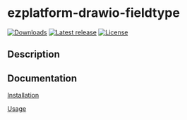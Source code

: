 # ezplatform-drawio-fieldtype

[![Downloads](https://img.shields.io/packagist/dt/ezsystems/ezplatform-drawio-fieldtype.svg?style=flat-square)](https://packagist.org/packages/ezsystems/ezplatform-drawio-fieldtype)
[![Latest release](https://img.shields.io/github/release/ezsystems/ezplatform-drawio-fieldtype.svg?style=flat-square)](https://github.com/ezsystems/ezplatform-drawio-fieldtype/releases)
[![License](https://img.shields.io/packagist/l/ezsystems/ezplatform-drawio-fieldtype.svg?style=flat-square)](LICENSE)

## Description

## Documentation

[Installation](docs/INSTALL.md)

[Usage](docs/USAGE.md)

